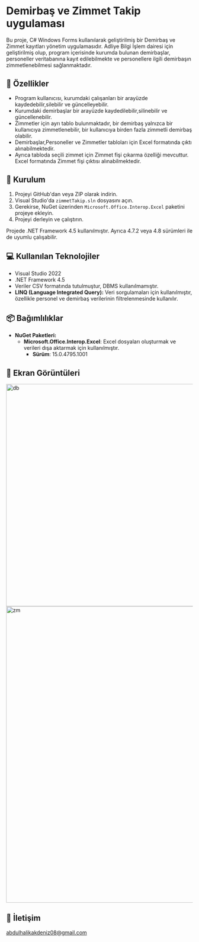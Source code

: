 # Demirbaş ve Zimmet Takip uygulaması
Bu proje, C# Windows Forms kullanılarak geliştirilmiş bir Demirbaş ve Zimmet kayıtları yönetim uygulamasıdır. Adliye Bilgi İşlem dairesi için geliştirilmiş olup, program içerisinde kurumda bulunan demirbaşlar, personeller
veritabanına kayıt edilebilmekte ve personellere ilgili demirbaşın zimmetlenebilmesi sağlanmaktadır.

## 🔹 Özellikler
- Program kullanıcısı, kurumdaki çalışanları bir arayüzde kaydedebilir,silebilir ve güncelleyebilir.
- Kurumdaki demirbaşlar bir arayüzde kaydedilebilir,silinebilir ve güncellenebilir.
- Zimmetler için ayrı tablo bulunmaktadır, bir demirbaş yalnızca bir kullanıcıya zimmetlenebilir, bir kullanıcıya birden fazla zimmetli demirbaş olabilir.
- Demirbaşlar,Personeller ve Zimmetler tabloları için Excel formatında çıktı alınabilmektedir.
- Ayrıca tabloda seçili zimmet için Zimmet fişi çıkarma özelliği mevcuttur. Excel formatında Zimmet fişi çıktısı alınabilmektedir.

## 🔧 Kurulum
1. Projeyi GitHub'dan veya ZIP olarak indirin.
2. Visual Studio'da `zimmetTakip.sln` dosyasını açın.
3. Gerekirse, NuGet üzerinden `Microsoft.Office.Interop.Excel` paketini projeye ekleyin.
4. Projeyi derleyin ve çalıştırın.

Projede .NET Framework 4.5 kullanılmıştır. Ayrıca 4.7.2 veya 4.8 sürümleri ile de uyumlu çalışabilir.

## 💻 Kullanılan Teknolojiler
- Visual Studio 2022
- .NET Framework 4.5
- Veriler CSV formatında tutulmuştur, DBMS kullanılmamıştır.
- **LINQ (Language Integrated Query):** Veri sorgulamaları için kullanılmıştır, özellikle personel ve demirbaş verilerinin filtrelenmesinde kullanılır.

## 📦 Bağımlılıklar
- **NuGet Paketleri:**
  - **Microsoft.Office.Interop.Excel**: Excel dosyaları oluşturmak ve verileri dışa aktarmak için kullanılmıştır.
    - **Sürüm**: 15.0.4795.1001

## 📸 Ekran Görüntüleri

<img src="https://github.com/AbdulhalikAkdeniz/Demirbas-ve-Zimmet-Takip-WinForms/assets/139945380/08d4b0ae-4f08-4642-b78c-0aceb16d02a0" alt="db" width="600"/>
<img src="https://github.com/AbdulhalikAkdeniz/Demirbas-ve-Zimmet-Takip-WinForms/assets/139945380/3d811bdc-91d5-47dd-bd29-f1916b39d224" alt="zm" width="800"/>



## 📧 İletişim
abdulhalikakdeniz08@gmail.com
